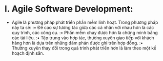 # I.	Agile Software Development:
  -	Agile là phương pháp phát triển phần mềm linh hoạt. Trong phương pháp này ta sẽ:
    :•	Đề cao sự tương tác giữa các cá nhân với nhau hơn là các quy trình, các công cụ.
    :•	Phần mềm chạy được hơn là chứng minh bằng các tài liệu.
    :•	Tập trung vào hợp tác, thường xuyên giao tiếp với khách hàng hơn là dựa trên những đàm phán được ghi trên hợp đồng.
    :•	Thường xuyên thay đổi trong quá trình phát triển hơn là làm theo một kế hoạch định sẵn.
